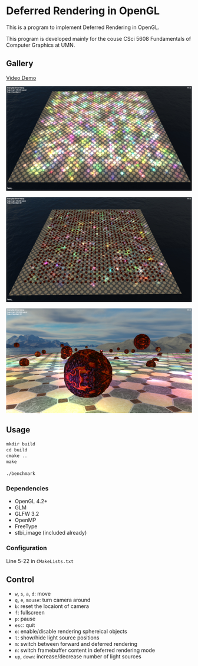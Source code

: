 # Deferred Rendering in OpenGL

This is a program to implement Deferred Rendering in OpenGL.

This program is developed mainly for the couse CSci 5608 Fundamentals of Computer Graphics at UMN.

## Gallery

[Video Demo](https://youtu.be/vnI9MxYbbZM)

![demo scene](./docs/deferred_scene.png)

![demo scene](./docs/scene_deferred_rendering.png)

![demo scene](./docs/sphere.png)
  
## Usage

    mkdir build
    cd build
    cmake ..
    make

    ./benchmark
    
### Dependencies
+ OpenGL 4.2+
+ GLM
+ GLFW 3.2
+ OpenMP
+ FreeType
+ stbi\_image (included already)

### Configuration

  Line 5-22 in `CMakeLists.txt`


## Control

+ `w`, `s`, `a`, `d`: move
+ `q`, `e`, `mouse`: turn camera around
+ `b`: reset the locaiont of camera
+ `f`: fullscreen
+ `p`: pause
+ `esc`: quit
+ `o`: enable/disable rendering sphereical objects
+ `l`: show/hide light source positions
+ `m`: switch between forward and deferred rendering
+ `n`: switch framebuffer content in deferred rendering mode
+ `up`, `down`: increase/decrease number of light sources


